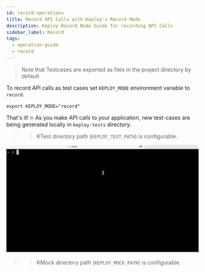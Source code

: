 ```yaml
---
id: record-operations
title: Record API Calls with Keploy's Record Mode
description: Keploy Record Mode Guide for recording API Calls
sidebar_label: Record
tags:
  - operation-guide
  - record
---
```


> Note that Testcases are exported as files in the project directory by default

To record API calls as test cases set `KEPLOY_MODE` environment variable to `record`.

```
export KEPLOY_MODE="record"
```

That's it! 🔥 As you make API calls to your application, new test-cases are being generated locally in `keploy-tests` directory.

> > KTest directory path (`KEPLOY_TEST_PATH`) is configurable.

![Record Tests and Mocks](../../../static/gif/record-tc.gif "Record Tests and Mocks")

> > KMock directory path (`KEPLOY_MOCK_PATH`) is configurable.
